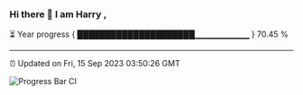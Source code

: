 ### Hi there 👋 I am Harry , 

⏳ Year progress { █████████████████████▁▁▁▁▁▁▁▁▁ } 70.45 %

---

⏰ Updated on Fri, 15 Sep 2023 03:50:26 GMT

![Progress Bar CI](https://github.com/duykhang68/duykhang68/workflows/Progress%20Bar%20CI/badge.svg)
